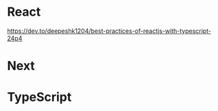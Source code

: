 # React

https://dev.to/deepeshk1204/best-practices-of-reactjs-with-typescript-24p4

# Next

# TypeScript

